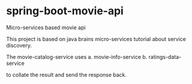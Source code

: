 # spring-boot-movie-api
Micro-services based movie api

This project is based on java brains micro-services tutorial about service discovery.

The movie-catalog-service uses
  a.  movie-info-service
  b.  ratings-data-service

to collate the result and send the response back.
